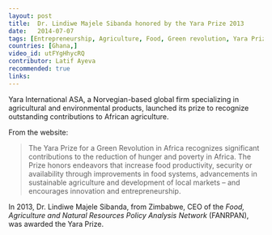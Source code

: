 ```yaml
---
layout: post
title:  Dr. Lindiwe Majele Sibanda honored by the Yara Prize 2013 
date:   2014-07-07
tags: [Entrepreneurship, Agriculture, Food, Green revolution, Yara Prize, Communities]
countries: [Ghana,]
video_id: utFYgHhycRQ
contributor: Latif Ayeva
recommended: true
links: 
---
```


Yara International ASA, a Norvegian-based global firm specializing in agricultural and environmental products, 
launched its prize to recognize outstanding contributions to African agriculture. 

From the website:
> The Yara Prize for a Green Revolution in Africa recognizes significant contributions to the reduction of hunger and poverty in Africa. 
The Prize honors endeavors that increase food productivity, security or availability through improvements in food systems, 
advancements in sustainable agriculture and development of local markets – and encourages innovation and entrepreneurship.

In 2013, Dr. Lindiwe Majele Sibanda, from Zimbabwe, CEO of the *Food, Agriculture and Natural Resources Policy Analysis Network* (FANRPAN), was awarded the Yara Prize.
